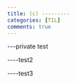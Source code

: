 ```yaml
---
title: (c) ---------
categories: [TIL]
comments: true
---
```



---private test

----test2

----test3